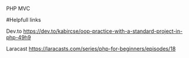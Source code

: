 PHP MVC

#Helpfull links

Dev.to
https://dev.to/kabircse/oop-practice-with-a-standard-project-in-php-49h9

Laracast
https://laracasts.com/series/php-for-beginners/episodes/18
